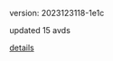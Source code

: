 version: 2023123118-1e1c

updated 15 avds

[details](https://github.com/0x74f917491bfa7ebfa379/ali_avd_db/blob/master/change_log/2023/12/31/18/1e1c.txt)